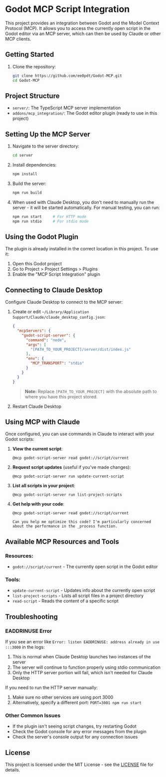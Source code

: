 # Godot MCP Script Integration

This project provides an integration between Godot and the Model Context Protocol (MCP). It allows you to access the currently open script in the Godot editor via an MCP server, which can then be used by Claude or other MCP clients.

## Getting Started

1. Clone the repository:
   ```bash
   git clone https://github.com/ee0pdt/Godot-MCP.git
   cd Godot-MCP
   ```

## Project Structure

- `server/`: The TypeScript MCP server implementation
- `addons/mcp_integration/`: The Godot editor plugin (ready to use in this project)

## Setting Up the MCP Server

1. Navigate to the server directory:
   ```bash
   cd server
   ```

2. Install dependencies:
   ```bash
   npm install
   ```

3. Build the server:
   ```bash
   npm run build
   ```

4. When used with Claude Desktop, you don't need to manually run the server - it will be started automatically. For manual testing, you can run:
   ```bash
   npm run start     # For HTTP mode
   npm run stdio     # For stdio mode
   ```

## Using the Godot Plugin

The plugin is already installed in the correct location in this project. To use it:

1. Open this Godot project
2. Go to Project > Project Settings > Plugins
3. Enable the "MCP Script Integration" plugin

## Connecting to Claude Desktop

Configure Claude Desktop to connect to the MCP server:

1. Create or edit `~/Library/Application Support/Claude/claude_desktop_config.json`:
   ```json
   {
     "mcpServers": {
       "godot-script-server": {
         "command": "node",
         "args": [
           "[PATH_TO_YOUR_PROJECT]/server/dist/index.js"
         ],
         "env": {
           "MCP_TRANSPORT": "stdio"
         }
       }
     }
   }
   ```
   > **Note:** Replace `[PATH_TO_YOUR_PROJECT]` with the absolute path to where you have this project stored.

2. Restart Claude Desktop

## Using MCP with Claude

Once configured, you can use commands in Claude to interact with your Godot scripts:

1. **View the current script**:
   ```
   @mcp godot-script-server read godot://script/current
   ```

2. **Request script updates** (useful if you've made changes):
   ```
   @mcp godot-script-server run update-current-script
   ```

3. **List all scripts in your project**:
   ```
   @mcp godot-script-server run list-project-scripts
   ```

4. **Get help with your code**:
   ```
   @mcp godot-script-server read godot://script/current
   
   Can you help me optimize this code? I'm particularly concerned about the performance in the _process function.
   ```

## Available MCP Resources and Tools

### Resources:
- `godot://script/current` - The currently open script in the Godot editor

### Tools:
- `update-current-script` - Updates info about the currently open script
- `list-project-scripts` - Lists all script files in a project directory
- `read-script` - Reads the content of a specific script

## Troubleshooting

### EADDRINUSE Error

If you see an error like `Error: listen EADDRINUSE: address already in use :::3000` in the logs:

1. This is normal when Claude Desktop launches two instances of the server
2. The server will continue to function properly using stdio communication
3. Only the HTTP server portion will fail, which isn't needed for Claude Desktop

If you need to run the HTTP server manually:

1. Make sure no other services are using port 3000
2. Alternatively, specify a different port: `PORT=3001 npm run start`

### Other Common Issues

- If the plugin isn't seeing script changes, try restarting Godot
- Check the Godot console for any error messages from the plugin
- Check the server's console output for any connection issues

## License

This project is licensed under the MIT License - see the [LICENSE](LICENSE) file for details.